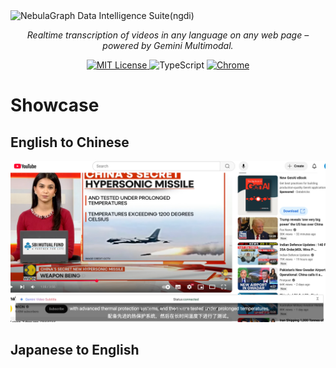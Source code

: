 
<picture>
  <source media="(prefers-color-scheme: dark)" srcset="https://hukepublicbucket.oss-cn-hangzhou.aliyuncs.com/assets/gemini-video-subtitle.png">
  <img alt="NebulaGraph Data Intelligence Suite(ngdi)" src="https://hukepublicbucket.oss-cn-hangzhou.aliyuncs.com/assets/gemini-video-subtitle.png">
</picture>
<p align="center">
    <em>Realtime transcription of videos in any language on any web page – powered by Gemini Multimodal.</em>
</p>

<p align="center">
  <a href="LICENSE" target="_blank">
    <img alt="MIT License" src="https://img.shields.io/github/license/yetone/openai-translator.svg?style=flat-square" />
  </a>

  <!-- TypeScript Badge -->
  <img alt="TypeScript" src="https://img.shields.io/badge/-TypeScript-blue?style=flat-square&logo=typescript&logoColor=white" />

  <a href="https://chrome.google.com/webstore/detail/openai-translator/ogjibjphoadhljaoicdnjnmgokohngcc" target="_blank">
    <img alt="Chrome" src="https://img.shields.io/chrome-web-store/stars/ogjibjphoadhljaoicdnjnmgokohngcc?color=blue&label=Chrome&style=flat-square&logo=google-chrome&logoColor=white" />
  </a>
</p>

# Showcase
## English to Chinese
![screenshot1](./public/screenshot1.png)

## Japanese to English

